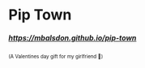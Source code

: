 # Pip Town
##### https://mbalsdon.github.io/pip-town

<sup><sub>(A Valentines day gift for my girlfriend 🦍)</sub></sup>
